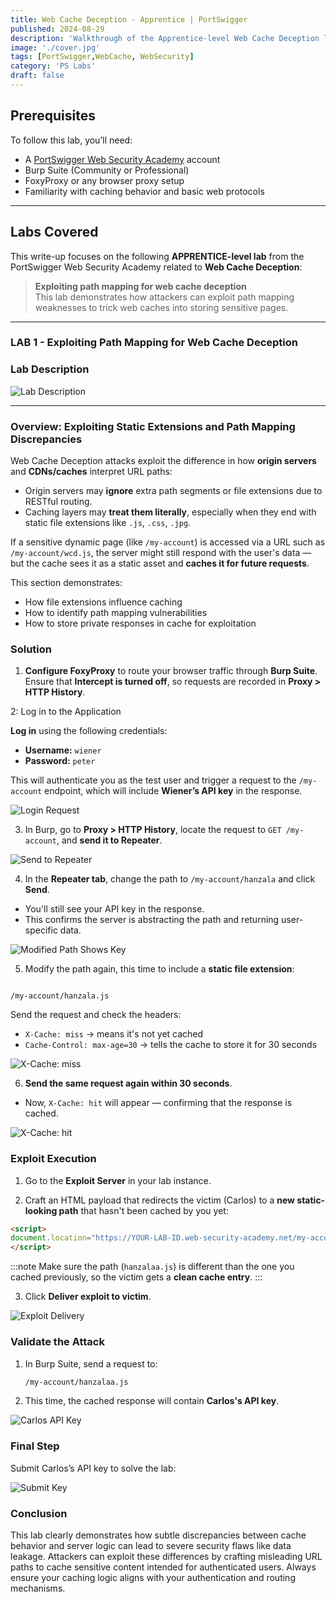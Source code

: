 ```yaml
---
title: Web Cache Deception - Apprentice | PortSwigger
published: 2024-08-29
description: 'Walkthrough of the Apprentice-level Web Cache Deception lab at PortSwigger Academy, using path mapping and static resource extension tricks to retrieve cached sensitive data.'
image: './cover.jpg'
tags: [PortSwigger,WebCache, WebSecurity]
category: 'PS Labs'
draft: false
---
```


## Prerequisites

To follow this lab, you’ll need:

- A [PortSwigger Web Security Academy](https://portswigger.net/web-security) account  
- Burp Suite (Community or Professional)  
- FoxyProxy or any browser proxy setup  
- Familiarity with caching behavior and basic web protocols  

---
## Labs Covered

This write-up focuses on the following **APPRENTICE-level lab** from the PortSwigger Web Security Academy related to **Web Cache Deception**:

> **Exploiting path mapping for web cache deception**  
> This lab demonstrates how attackers can exploit path mapping weaknesses to trick web caches into storing sensitive pages.

---

### LAB 1 - Exploiting Path Mapping for Web Cache Deception

###  Lab Description

![Lab Description](https://github.com/user-attachments/assets/ab7a8cff-9b42-40ff-8e8a-65d5bc9e15c0)

---

### Overview: Exploiting Static Extensions and Path Mapping Discrepancies

Web Cache Deception attacks exploit the difference in how **origin servers** and **CDNs/caches** interpret URL paths:

- Origin servers may **ignore** extra path segments or file extensions due to RESTful routing.
- Caching layers may **treat them literally**, especially when they end with static file extensions like `.js`, `.css`, `.jpg`.

If a sensitive dynamic page (like `/my-account`) is accessed via a URL such as `/my-account/wcd.js`, the server might still respond with the user's data — but the cache sees it as a static asset and **caches it for future requests**.

This section demonstrates:
- How file extensions influence caching
- How to identify path mapping vulnerabilities
- How to store private responses in cache for exploitation


### Solution

1. **Configure FoxyProxy** to route your browser traffic through **Burp Suite**.  
   Ensure that **Intercept is turned off**, so requests are recorded in **Proxy > HTTP History**.


2: Log in to the Application 

**Log in** using the following credentials:

* **Username:** `wiener`
* **Password:** `peter`

This will authenticate you as the test user and trigger a request to the `/my-account` endpoint, which will include **Wiener’s API key** in the response.

![Login Request](https://github.com/user-attachments/assets/d019e1a0-2cb5-48ef-8a33-617dce3721dd)

3. In Burp, go to **Proxy > HTTP History**, locate the request to `GET /my-account`, and **send it to Repeater**.

![Send to Repeater](https://github.com/user-attachments/assets/13067d7c-75db-4944-91af-04b4c5d1eb9d)

4. In the **Repeater tab**, change the path to `/my-account/hanzala` and click **Send**.  
- You'll still see your API key in the response.
- This confirms the server is abstracting the path and returning user-specific data.

![Modified Path Shows Key](https://github.com/user-attachments/assets/5dd0edf8-0848-4689-a0d3-ba78fda37da1)

5. Modify the path again, this time to include a **static file extension**:  
```

/my-account/hanzala.js

````
Send the request and check the headers:

- `X-Cache: miss` → means it's not yet cached  
- `Cache-Control: max-age=30` → tells the cache to store it for 30 seconds

![X-Cache: miss](https://github.com/user-attachments/assets/18fe4e35-f28f-4ede-8343-244b1396c669)

6. **Send the same request again within 30 seconds**.  
- Now, `X-Cache: hit` will appear — confirming that the response is cached.

![X-Cache: hit](https://github.com/user-attachments/assets/d45155d7-d2bb-41ea-8b89-6bbc23869512)



### Exploit Execution

1. Go to the **Exploit Server** in your lab instance.

2. Craft an HTML payload that redirects the victim (Carlos) to a **new static-looking path** that hasn't been cached by you yet:

```html
<script>
document.location="https://YOUR-LAB-ID.web-security-academy.net/my-account/hanzalaa.js"
</script>
```
:::note
Make sure the path (`hanzalaa.js`) is different than the one you cached previously, so the victim gets a **clean cache entry**.
:::

3. Click **Deliver exploit to victim**.

![Exploit Delivery](https://github.com/user-attachments/assets/53351c6e-5477-42fd-96f7-2231f255f43b)



### Validate the Attack

1. In Burp Suite, send a request to:

   ```html
   /my-account/hanzalaa.js
   ```

2. This time, the cached response will contain **Carlos's API key**.

![Carlos API Key](https://github.com/user-attachments/assets/95ef3677-a26a-4ba5-8bda-700803c87bfa)



###  Final Step

Submit Carlos’s API key to solve the lab:

![Submit Key](https://github.com/user-attachments/assets/a1a15877-7a66-44f0-a58c-664b40b74b8c)


### Conclusion

This lab clearly demonstrates how subtle discrepancies between cache behavior and server logic can lead to severe security flaws like data leakage. Attackers can exploit these differences by crafting misleading URL paths to cache sensitive content intended for authenticated users. Always ensure your caching logic aligns with your authentication and routing mechanisms.

